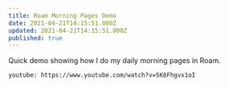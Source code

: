 ```yaml
---
title: Roam Morning Pages Demo
date: 2021-04-21T14:15:51.000Z
updated: 2021-04-21T14:15:51.000Z
published: true
---
```


Quick demo showing how I do my daily morning pages in Roam.

`youtube: https://www.youtube.com/watch?v=5K8Fhgvx1oI`

